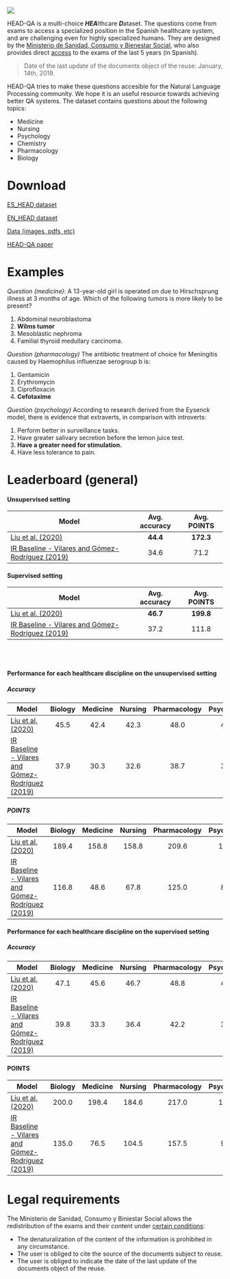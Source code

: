 

![](https://cdn.pixabay.com/photo/2016/11/09/16/24/virus-1812092_960_720.jpg)


HEAD-QA is a multi-choice ***HEA***lthcare ***D***ataset. The questions come from exams to access a specialized position in the Spanish healthcare system, and are challenging even for highly specialized humans. They are designed by the [Ministerio de Sanidad, Consumo y Bienestar Social](https://www.mscbs.gob.es/), who also provides direct [access](https://fse.mscbs.gob.es/fseweb/view/public/datosanteriores/cuadernosExamen/busquedaConvocatoria.xhtml) to the exams of the last 5 years (in Spanish). 

> Date of the last update of the documents object of the reuse: January, 14th, 2019.

HEAD-QA tries to make these questions accesible for the Natural Language Processing community. We hope it is an useful resource towards achieving better QA systems. The dataset contains questions about the following topics:

- Medicine 
- Nursing
- Psychology
- Chemistry
- Pharmacology
- Biology

# Download

[ES_HEAD dataset](https://drive.google.com/open?id=1dUIqVwvoZAtbX_-z5axCoe97XNcFo1No)

[EN_HEAD dataset](https://drive.google.com/open?id=1phryJg4FjCFkn0mSCqIOP2-FscAeKGV0)

[Data (images, pdfs, etc)](https://drive.google.com/open?id=1a_95N5zQQoUCq8IBNVZgziHbeM-QxG2t)

[HEAD-QA paper](https://www.aclweb.org/anthology/P19-1092/)

# Examples

*Question (medicine)*: A 13-year-old girl is operated on due to Hirschsprung illness at 3 months of age. Which of the following tumors is more likely to be present? 

1. Abdominal neuroblastoma
2. **Wilms tumor**
3. Mesoblastic nephroma
4. Familial thyroid medullary carcinoma.

*Question (pharmacology)* The antibiotic treatment of choice for Meningitis caused by Haemophilus influenzae serogroup b is:
1. Gentamicin 
2. Erythromycin 
3. Ciprofloxacin 
4. **Cefotaxime**

*Question (psychology)*	According to research derived from the Eysenck model, there is evidence that extraverts, in comparison with introverts:
1. Perform better in surveillance tasks.
2. Have greater salivary secretion before the lemon juice test.
3. **Have a greater need for stimulation.**
4. Have less tolerance to pain.


# Leaderboard (general) 

#### Unsupervised setting

| Model | Avg. accuracy | Avg. POINTS |
|-------|:----------:|:--------:|
| [Liu et al. (2020)](https://arxiv.org/abs/2008.02434) | **44.4** | **172.3**|
| [IR Baseline - Vilares and Gómez-Rodríguez (2019)](https://www.aclweb.org/anthology/P19-1092/) | 34.6 | 71.2 |


#### Supervised setting

| Model | Avg. accuracy | Avg. POINTS |
|-------|:-------------:|:-----------:|
| [Liu et al. (2020)](https://arxiv.org/abs/2008.02434) | **46.7** | **199.8** |
| [IR Baseline - Vilares and Gómez-Rodríguez (2019)](https://www.aclweb.org/anthology/P19-1092/) | 37.2 | 111.8 |


</br>
</br>

#### Performance for each healthcare discipline on the unsupervised setting

##### Accuracy

| Model | Biology | Medicine | Nursing | Pharmacology | Psychology | Chemistry|
|-------|:-------:|:--------:|:-------:|:------------:|:----------:|:-------:|
| [Liu et al. (2020)](https://arxiv.org/abs/2008.02434) | 45.5 | 42.4 | 42.3 | 48.0 | 44.3 | 44.3 | 
|[IR Baseline - Vilares and Gómez-Rodríguez (2019)](https://www.aclweb.org/anthology/P19-1092/) | 37.9 | 30.3 | 32.6 | 38.7 | 34.7 | 33.7 |


##### POINTS 

| Model | Biology | Medicine | Nursing | Pharmacology | Psychology | Chemistry|
|-------|:-------:|:--------:|:-------:|:------------:|:----------:|:-------:|
| [Liu et al. (2020)](https://arxiv.org/abs/2008.02434) | 189.4 | 158.8 | 158.8 | 209.6 | 160.6  | 173.0 | 
|[IR Baseline - Vilares and Gómez-Rodríguez (2019)](https://www.aclweb.org/anthology/P19-1092/) | 116.8 | 48.6 | 67.8 | 125.0 | 87.6 | 79.6 |


#### Performance for each healthcare discipline on the supervised setting

#####  Accuracy


| Model | Biology | Medicine | Nursing | Pharmacology | Psychology | Chemistry|
|-------|:-------:|:--------:|:-------:|:------------:|:----------:|:-------:|
| [Liu et al. (2020)](https://arxiv.org/abs/2008.02434) | 47.1 | 45.6 | 46.7 | 48.8 | 46.7 | 45.5 
| [IR Baseline - Vilares and Gómez-Rodríguez (2019)](https://www.aclweb.org/anthology/P19-1092/) | 39.8 | 33.3 | 36.4 | 42.2 | 35.7 | 36.0 |


#### POINTS 

| Model | Biology | Medicine | Nursing | Pharmacology | Psychology | Chemistry|
|-------|:-------:|:--------:|:-------:|:------------:|:----------:|:-------:|
| [Liu et al. (2020)](https://arxiv.org/abs/2008.02434) | 200.0 | 198.4 | 184.6 | 217.0 | 197.2 | 186.8 | 
|[IR Baseline - Vilares and Gómez-Rodríguez (2019)](https://www.aclweb.org/anthology/P19-1092/) | 135.0 | 76.5 | 104.5 | 157.5 | 96.5 | 101.0 |



# Legal requirements

The Ministerio de Sanidad, Consumo y Biniestar Social allows the redistribution of the exams and their content under [certain conditions](https://www.mscbs.gob.es/avisoLegal/home.htm): 

- The denaturalization of the content of the information is prohibited in any circumstance.
- The user is obliged to cite the source of the documents subject to reuse.
- The user is obliged to indicate the date of the last update of the documents object of the reuse.
